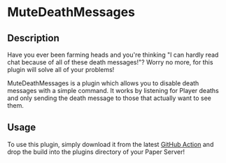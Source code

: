 # MuteDeathMessages

## Description

Have you ever been farming heads and you're thinking "I can hardly read chat because
of all of these death messages!"? Worry no more, for this plugin will solve all of
your problems!

MuteDeathMessages is a plugin which allows you to disable death messages with a simple
command. It works by listening for Player deaths and only sending the death message to
those that actually want to see them.

## Usage

To use this plugin, simply download it from the latest
[GitHub Action](https://github.com/105hua/MuteDeathMessages/actions)
and drop the build into the plugins directory of your Paper
Server!